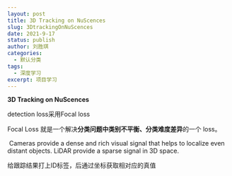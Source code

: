 ```yaml
---
layout: post
title: 3D Tracking on NuScences
slug: 3DtrackingOnNuScences
date: 2021-9-17
status: publish
author: 刘胜琪
categories: 
  - 默认分类
tags: 
  - 深度学习
excerpt: 项目学习
---
```


**3D Tracking on NuScences**

detection loss采用Focal loss

Focal Loss 就是一个解决**分类问题中类别不平衡、分类难度差异**的一个 loss。



​	Cameras provide a dense and rich visual signal that helps to localize even distant objects. LiDAR provide a sparse signal in 3D space.



给跟踪结果打上ID标签，后通过坐标获取相对应的真值

